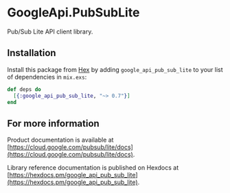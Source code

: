 # GoogleApi.PubSubLite

Pub/Sub Lite API client library.



## Installation

Install this package from [Hex](https://hex.pm) by adding
`google_api_pub_sub_lite` to your list of dependencies in `mix.exs`:

```elixir
def deps do
  [{:google_api_pub_sub_lite, "~> 0.7"}]
end
```

## For more information

Product documentation is available at [https://cloud.google.com/pubsub/lite/docs](https://cloud.google.com/pubsub/lite/docs).

Library reference documentation is published on Hexdocs at
[https://hexdocs.pm/google_api_pub_sub_lite](https://hexdocs.pm/google_api_pub_sub_lite).
